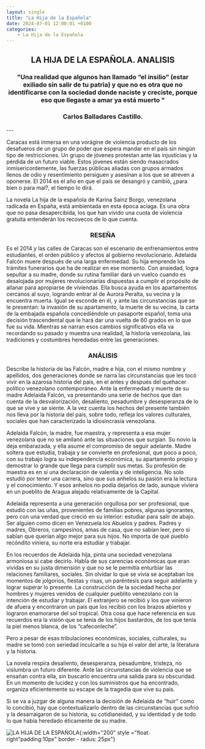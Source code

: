 ```yaml
---
layout: single
title: "La Hija de la Española"
date: 2024-07-01 12:00:01 +0100
categories: 
    - La Hija de la Española
---
```

<center><h2>LA HIJA DE LA ESPAÑOLA. ANALISIS</h2></center>




<center><h3>"Una realidad que algunos han llamado “el insilio” 
(estar exiliado sin salir de tu patria) y que no es otra 
que no identificarse con la sociedad donde naciste 
y creciste, porque eso que llegaste a amar ya está muerto
"</h3> </center>
<center><h3>Carlos Balladares Castillo.</h3></center>
---

Caracas está inmersa en una vorágine de violencia producto de los desafueros de 
un grupo de poder que espera mandar en el país sin ningún tipo de restricciones. 
Un grupo de jóvenes protestan ante las injusticias y la pérdida de un futuro viable.
 Estos jóvenes están siendo masacrados 
inmisericordemente, las fuerzas públicas aliadas con grupos armados llenos de odio y 
resentimiento persiguen y asesinan a los que se atreven a oponerse.  El 2014 es el año en que el 
país se desangró y cambió, ¿para bien o para mal?, el tiempo lo dirá. 


La novela La hija de la española de Karina Sainz Borgo, venezolana radicada en España, está 
ambientada en esta época aciaga. Es una obra que no pasa desapercibida, los que han vivido una 
cuota de violencia gratuita entenderán los recovecos de lo que cuenta. 


<center><H3>RESEÑA</H3> </center>


Es el 2014 y las calles de Caracas son el escenario de enfrenamientos entre estudiantes,
el  orden público y afectos al gobierno revolucionario. Adelaida Falcón muere después de una 
larga enfermedad. Su hija emprende los trámites funerarios que ha de realizar en ese momento. 
Con ansiedad, logra sepultar a su madre, donde su rutina familiar dará un vuelco cuando es 
desalojada por mujeres revolucionarias dispuestas a cumplir el propósito de allanar para 
apropiarse de viviendas.  Ella busca ayuda en los apartamentos cercanos al suyo, logrando entrar 
al de Aurora Peralta, su vecina y la encuentra muerta. Igual se esconde en él, y ante las 
circunstancias que se le presentan: la invasión de su apartamento, la muerte de su vecina, la 
carta de la embajada española concediéndole un pasaporte español, toma una decisión 
trascendental que le hará dar una vuelta de 60 grados en lo que fue su vida. Mientras se narran 
esos cambios significativos ella va recordando su pasado y muestra una realidad, la historia 
venezolana, las tradiciones y costumbres heredadas entre las generaciones.

<center><H3>ANÁLISIS</H3></center>

Describe la historia de las Falcón, madre e hija, con el mismo nombre y apellidos, dos 
generaciones donde se narra las circunstancias que les tocó vivir en la azarosa historia del 
país, en el antes y después del quehacer político venezolano contemporáneo. Ante la enfermedad y 
muerte de su madre Adelaida Falcón, va presentando una serie de hechos que dan cuenta de la 
desvalorización,  desaliento,  pesadumbre y  desesperanza de lo que se vive y se siente. A la 
vez cuenta los hechos del presente también nos lleva por la historia del país, sobre todo, 
refleja los valores culturales, sociales que han caracterizado la idiosincrasia venezolana. 


Adelaida Falcón, la madre, fue maestra, y representa a esa mujer venezolana que no se amilanó 
ante las situaciones que surgían. Su novio la deja embarazada, y ella asume el compromiso de 
seguir adelante. Madre soltera que estudia, trabaja y se convierte en profesional, que poco a 
poco, con su trabajo logra su independencia económica, su apartamento propio y demostrar lo 
grande que llega para cumplir sus metas. Su profesión de maestra es en sí una declaración de 
valentía y de inteligencia. No solo estudió por tener una carrera, sino que sus anhelos su 
pasión era la lectura y el conocimiento. Y esos anhelos no podía dejarlos de lado, aunque 
viviera en un pueblito de Aragua alejado relativamente de la Capital. 


Adelaida representa a una generación orgullosa por ser profesional, que estudió con las uñas, 
provenientes de familias pobres, algunas ignorantes, pero con una verdad que creció en su 
interior: estudiar para salir de abajo. Ser alguien como dicen en Venezuela los Abuelos y 
padres. Padres y madres, Obreros, campesinos, amas de casa, que no sabían leer, pero si sabían 
que querían algo mejor para sus hijos. No importa de qué pueblo recóndito viniera, su norte era 
estudiar y trabajar.


En los recuerdos de Adelaida hija, pinta una sociedad venezolana armoniosa si cabe decirlo. 
Habla de sus carencias económicas que eran vividas en su justa dimensión y que no se le permitía 
enturbiar las relaciones familiares, sociales. Sin olvidar lo que se vivía se aceptaban los 
momentos de jolgorios, fiestas y risas, un paréntesis para seguir adelante y lograr superar lo 
presente. La construcción de la sociedad hecha por hombres y mujeres venidos de cualquier 
pueblito venezolano con la intención de estudiar y trabajar. El extranjero se recibió y los que 
vinieron de afuera y encontraron un país que los recibió con los brazos abiertos y lograron 
enamorarse del sol tropical. Otra cosa que hace referencia en sus recuerdos era la visión que se 
tenía de los hijos bastardos, de los que tenía la piel menos blanca, de los “cafeconleche”. 


Pero a pesar de esas tribulaciones económicas,  sociales, culturales, su madre se tomó con 
seriedad inculcarle a su hija el valor del arte, la literatura y  la historia. 


La novela respira desaliento, desesperanza, pesadumbre, tristeza, no vislumbra un futuro 
diferente. Ante las circunstancias de violencia que se ensañan contra ella, sin buscarlo 
encuentra una salida para su obscuridad. En un momento de lucidez y con los suministros que ha 
encontrado, organiza eficientemente su escape de la tragedia que vive su país.


Si se va a juzgar de alguna manera la decisión de Adelaida de “huir” como lo concibió, hay que 
contextualizarlo dentro de las circunstancias que sufrió y la desarraigaron de su historia, su 
cotidianeidad, y  su identidad y de todo lo que había heredado éticamente de su madre.

![LA HIJA DE LA ESPAÑOLA](</assets/img/caratula de la hija.jpg>){:width="200" style ="float: right"padding:10px" border - radus: 25px"}


